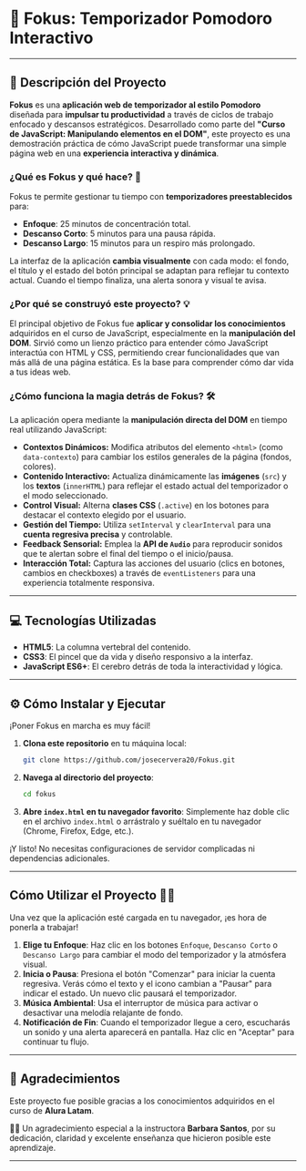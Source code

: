# 🎯 Fokus: Temporizador Pomodoro Interactivo

---

## 📝 Descripción del Proyecto

**Fokus** es una **aplicación web de temporizador al estilo Pomodoro** diseñada para **impulsar tu productividad** a través de ciclos de trabajo enfocado y descansos estratégicos. Desarrollado como parte del **"Curso de JavaScript: Manipulando elementos en el DOM"**, este proyecto es una demostración práctica de cómo JavaScript puede transformar una simple página web en una **experiencia interactiva y dinámica**.

### ¿Qué es Fokus y qué hace? 🤔

Fokus te permite gestionar tu tiempo con **temporizadores preestablecidos** para:

- **Enfoque**: 25 minutos de concentración total.
- **Descanso Corto**: 5 minutos para una pausa rápida.
- **Descanso Largo**: 15 minutos para un respiro más prolongado.

La interfaz de la aplicación **cambia visualmente** con cada modo: el fondo, el título y el estado del botón principal se adaptan para reflejar tu contexto actual. Cuando el tiempo finaliza, una alerta sonora y visual te avisa.

### ¿Por qué se construyó este proyecto? 💡

El principal objetivo de Fokus fue **aplicar y consolidar los conocimientos** adquiridos en el curso de JavaScript, especialmente en la **manipulación del DOM**. Sirvió como un lienzo práctico para entender cómo JavaScript interactúa con HTML y CSS, permitiendo crear funcionalidades que van más allá de una página estática. Es la base para comprender cómo dar vida a tus ideas web.

### ¿Cómo funciona la magia detrás de Fokus? 🛠️

La aplicación opera mediante la **manipulación directa del DOM** en tiempo real utilizando JavaScript:

- **Contextos Dinámicos:** Modifica atributos del elemento `<html>` (como `data-contexto`) para cambiar los estilos generales de la página (fondos, colores).
- **Contenido Interactivo:** Actualiza dinámicamente las **imágenes** (`src`) y los **textos** (`innerHTML`) para reflejar el estado actual del temporizador o el modo seleccionado.
- **Control Visual:** Alterna **clases CSS** (`.active`) en los botones para destacar el contexto elegido por el usuario.
- **Gestión del Tiempo:** Utiliza `setInterval` y `clearInterval` para una **cuenta regresiva precisa** y controlable.
- **Feedback Sensorial:** Emplea la **API de `Audio`** para reproducir sonidos que te alertan sobre el final del tiempo o el inicio/pausa.
- **Interacción Total:** Captura las acciones del usuario (clics en botones, cambios en checkboxes) a través de `eventListeners` para una experiencia totalmente responsiva.

---

## 💻 Tecnologías Utilizadas

- **HTML5**: La columna vertebral del contenido.
- **CSS3**: El pincel que da vida y diseño responsivo a la interfaz.
- **JavaScript ES6+**: El cerebro detrás de toda la interactividad y lógica.

---

## ⚙️ Cómo Instalar y Ejecutar

¡Poner Fokus en marcha es muy fácil!

1.  **Clona este repositorio** en tu máquina local:
    ```bash
    git clone https://github.com/josecervera20/Fokus.git
    ```
2.  **Navega al directorio del proyecto**:
    ```bash
    cd fokus
    ```
3.  **Abre `index.html` en tu navegador favorito**:
    Simplemente haz doble clic en el archivo `index.html` o arrástralo y suéltalo en tu navegador (Chrome, Firefox, Edge, etc.).

¡Y listo! No necesitas configuraciones de servidor complicadas ni dependencias adicionales.

---

## Cómo Utilizar el Proyecto 🧑‍💻

Una vez que la aplicación esté cargada en tu navegador, ¡es hora de ponerla a trabajar!

1.  **Elige tu Enfoque**: Haz clic en los botones `Enfoque`, `Descanso Corto` o `Descanso Largo` para cambiar el modo del temporizador y la atmósfera visual.
2.  **Inicia o Pausa**: Presiona el botón "Comenzar" para iniciar la cuenta regresiva. Verás cómo el texto y el icono cambian a "Pausar" para indicar el estado. Un nuevo clic pausará el temporizador.
3.  **Música Ambiental**: Usa el interruptor de música para activar o desactivar una melodía relajante de fondo.
4.  **Notificación de Fin**: Cuando el temporizador llegue a cero, escucharás un sonido y una alerta aparecerá en pantalla. Haz clic en "Aceptar" para continuar tu flujo.

---

## 🙌 Agradecimientos

Este proyecto fue posible gracias a los conocimientos adquiridos en el curso de **Alura Latam**.

👩‍🏫 Un agradecimiento especial a la instructora **Barbara Santos**, por su dedicación, claridad y excelente enseñanza que hicieron posible este aprendizaje.

---
